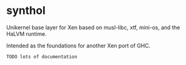# synthol

Unikernel base layer for Xen based on musl-libc, xtf, mini-os, and the HaLVM runtime.

Intended as the foundations for another Xen port of GHC.

`TODO lots of documentation`

